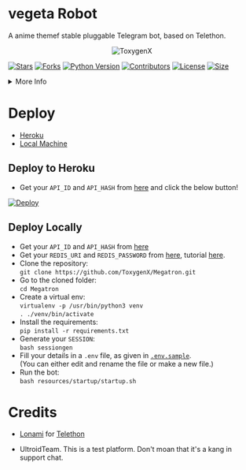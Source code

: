 # vegeta Robot
A anime themef stable pluggable Telegram bot, based on Telethon.

<p align="center">
  <img src="./resources/extras/cipherx.jpg" alt="ToxygenX">
</p>

[![Stars](https://img.shields.io/github/stars/ToxygenX/Megatron?style=social)](https://github.com/ToxygenX/Megatron/stargazers)
[![Forks](https://img.shields.io/github/forks/ToxygenX/Megatron?style=social)](https://github.com/ToxygenX/Megatron/fork)
[![Python Version](https://img.shields.io/badge/Python-v3.9-blue)](https://www.python.org/)
[![Contributors](https://img.shields.io/github/contributors/ToxygenX/Megatron)](https://github.com/ToxygenX/Megatron/graphs/contributors)
[![License](https://img.shields.io/badge/License-AGPL-blue)](https://github.com/ToxygenX/Megatron/blob/main/LICENSE)
[![Size](https://img.shields.io/github/repo-size/ToxygenX/Megatron)](https://github.com/ToxygenX/Megatron/)

<details>
<summary>More Info</summary>
<br>
  Documentation soon..  <br />
</details>

# Deploy 
- [Heroku](https://github.com/ToxygenX/Megatron#Deploy-to-Heroku)
- [Local Machine](https://github.com/ToxygenX/Megatron#Deploy-Locally)

## Deploy to Heroku
- Get your `API_ID` and `API_HASH` from [here](https://my.telegram.org/) and click the below button!  <br />  

[![Deploy](https://www.herokucdn.com/deploy/button.svg)](https://heroku.com/deploy?template=https://github.com/ToxygenX/Megatron) 

## Deploy Locally
- Get your `API_ID` and `API_HASH` from [here](https://my.telegram.org/)
- Get your `REDIS_URI` and `REDIS_PASSWORD` from [here](https://redislabs.com), tutorial [here](./resources/extras/redistut.md).
- Clone the repository: <br />
`git clone https://github.com/ToxygenX/Megatron.git`
- Go to the cloned folder: <br />
`cd Megatron`
- Create a virtual env:   <br />
`virtualenv -p /usr/bin/python3 venv`   
`. ./venv/bin/activate`
- Install the requirements:   <br />
`pip install -r requirements.txt`   
- Generate your `SESSION`:   
`bash sessiongen`
- Fill your details in a `.env` file, as given in [`.env.sample`](https://github.com/ToxygenX/Megatron/blob/main/.env.sample).    
(You can either edit and rename the file or make a new file.)
- Run the bot:   
`bash resources/startup/startup.sh`

# Credits
* [Lonami](https://github.com/LonamiWebs/) for [Telethon](https://github.com/LonamiWebs/Telethon)

* UltroidTeam. This is a test platform. Don't moan that it's a kang in support chat. 

